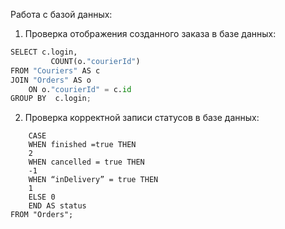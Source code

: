 Работа с базой данных:
1. Проверка отображения созданного заказа в базе данных:

```python
SELECT c.login,
		 COUNT(o."courierId")
FROM "Couriers" AS c
JOIN "Orders" AS o
	ON o."courierId" = c.id
GROUP BY  c.login;
```

2. Проверка корректной записи статусов в базе данных:
```pythonSELECT track,
	CASE
	WHEN finished =true THEN
	2
	WHEN cancelled = true THEN
	-1
	WHEN “inDelivery” = true THEN
	1
	ELSE 0
	END AS status
FROM "Orders";
```

